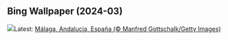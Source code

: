 ## Bing Wallpaper (2024-03)
![](https://www.bing.com/th?id=OHR.FilmFestivalMalaga_ES-ES5797431476_UHD.jpg&w=1000)Latest: [Málaga, Andalucia, España (© Manfred Gottschalk/Getty Images)](https://www.bing.com/th?id=OHR.FilmFestivalMalaga_ES-ES5797431476_UHD.jpg)